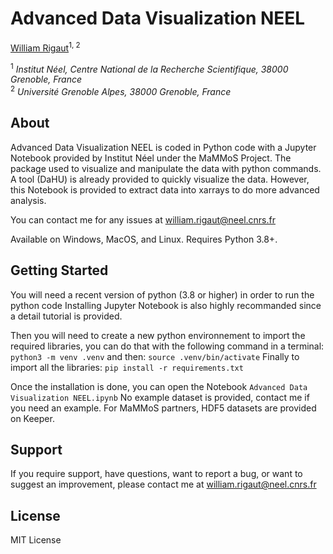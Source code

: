 # Advanced Data Visualization NEEL

[William Rigaut](https://github.com/escouflenfer)<sup>1, 2</sup>

<sup>1</sup> *Institut Néel, Centre National de la Recherche Scientifique, 38000 Grenoble, France*  
<sup>2</sup> *Université Grenoble Alpes, 38000 Grenoble, France*  


## About

Advanced Data Visualization NEEL is coded in Python code with a Jupyter Notebook provided by Institut Néel under the MaMMoS Project. The package used to visualize and manipulate the data with python commands. A tool (DaHU) is already provided to quickly visualize the data. However, this Notebook is provided to extract data into xarrays to do more advanced analysis.

You can contact me for any issues at william.rigaut@neel.cnrs.fr

Available on Windows, MacOS, and Linux. Requires Python 3.8+.


## Getting Started

You will need a recent version of python (3.8 or higher) in order to run the python code
Installing Jupyter Notebook is also highly recommanded since a detail tutorial is provided.

Then you will need to create a new python environnement to import the required libraries,
you can do that with the following command in a terminal:
    `python3 -m venv .venv`
and then:
    `source .venv/bin/activate`
Finally to import all the libraries:
    `pip install -r requirements.txt`

Once the installation is done, you can open the Notebook `Advanced Data Visualization NEEL.ipynb`
No example dataset is provided, contact me if you need an example.
For MaMMoS partners, HDF5 datasets are provided on Keeper.


## Support

If you require support, have questions, want to report a bug, or want to suggest an improvement, please contact me at william.rigaut@neel.cnrs.fr


## License

MIT License
